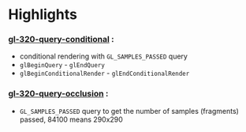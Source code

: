 # Highlights

### [gl-320-query-conditional](https://github.com/elect86/jogl-samples/blob/master/jogl-samples/src/tests/gl_320/query/Gl_320_query_conditional.java) :

* conditional rendering with `GL_SAMPLES_PASSED` query
* `glBeginQuery` - `glEndQuery`
* `glBeginConditionalRender` - `glEndConditionalRender`

### [gl-320-query-occlusion](https://github.com/elect86/jogl-samples/blob/master/jogl-samples/src/tests/gl_320/query/Gl_320_query_occlusion.java) :

* `GL_SAMPLES_PASSED` query to get the number of samples (fragments) passed, 84100 means 290x290
